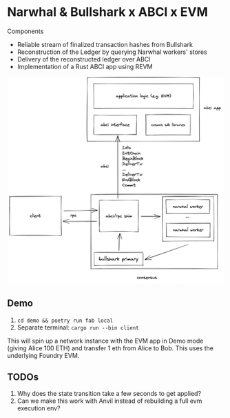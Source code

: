 # Narwhal & Bullshark x ABCI x EVM

Components
* Reliable stream of finalized transaction hashes from Bullshark
* Reconstruction of the Ledger by querying Narwhal workers' stores
* Delivery of the reconstructed ledger over ABCI
* Implementation of a Rust ABCI app using REVM

![](./assets/architecture.png)

## Demo

1. `cd demo && poetry run fab local`
2. Separate terminal: `cargo run --bin client`

This will spin up a network instance with the EVM app in Demo mode (giving Alice 100 ETH) and transfer 1 eth from Alice to Bob. This uses the underlying Foundry EVM.

## TODOs

1. Why does the state transition take a few seconds to get applied?
2. Can we make this work with Anvil instead of rebuilding a full evm execution env?
